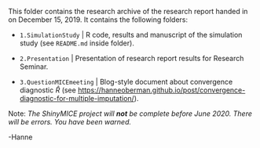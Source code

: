 This folder contains the research archive of the research report handed in on December 15, 2019. It contains the following folders:

- `1.SimulationStudy` | R code, results and manuscript of the simulation study (see `README.md` inside folder).

- `2.Presentation` | Presentation of research report results for Research Seminar.

- `3.QuestionMICEmeeting` | Blog-style document about convergence diagnostic $\widehat{R}$ (see https://hanneoberman.github.io/post/convergence-diagnostic-for-multiple-imputation/).


Note: *The ShinyMICE project will **not** be complete before June 2020. There will be errors. You have been warned.*

-Hanne
